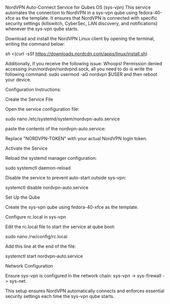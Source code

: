 NordVPN Auto-Connect Service for Qubes OS (sys-vpn)
This service automates the connection to NordVPN in a sys-vpn qube using fedora-40-xfce as the template. It ensures that NordVPN is connected with specific security settings (killswitch, CyberSec, LAN discovery, and notifications) whenever the sys-vpn qube starts.

Download and install the NordVPN Linux client by opening the terminal, writing the command below:

sh <(curl -sSf https://downloads.nordcdn.com/apps/linux/install.sh)

Additionally, if you receive the following issue: Whoops! Permission denied accessing /run/nordvpn/nordvpnd.sock, all you need to do is write the following command: sudo usermod -aG nordvpn $USER and then reboot your device.

Configuration Instructions:

Create the Service File

Open the service configuration file:

sudo nano /etc/systemd/system/nordvpn-auto.service

paste the contents of the nordvpn-auto.service:

Replace "NORDVPN-TOKEN" with your actual NordVPN login token.

Activate the Service

Reload the systemd manager configuration:

sudo systemctl daemon-reload

Disable the service to prevent auto-start outside sys-vpn:

systemctl disable nordvpn-auto.service

Set Up the Qube

Create the sys-vpn qube using fedora-40-xfce as the template.

Configure rc.local in sys-vpn

Edit the rc.local file to start the service at qube boot:

sudo nano /rw/config/rc.local

Add this line at the end of the file:

systemctl start nordvpn-auto.service

Network Configuration

Ensure sys-vpn is configured in the network chain: sys-vpn -> sys-firewall -> sys-net.

This setup ensures NordVPN automatically connects and enforces essential security settings each time the sys-vpn qube starts.





